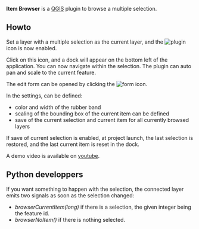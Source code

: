 **Item Browser** is a [QGIS](http:://www.qgis.org) plugin to browse a multiple selection.

## Howto

Set a layer with a multiple selection as the current layer, and the
![plugin](https://raw.github.com/3nids/itembrowser/master/icons/itembrowser.svg) icon is now enabled.

 Click on this icon, and a dock will appear on the bottom left of the application.
You can now navigate within the selection. The plugin can auto pan and scale to the current feature.

The edit form can be opened by clicking the ![form](https://raw.github.com/3nids/itembrowser/master/icons/openform.svg) icon.

In the settings, can be defined:
* color and width of the rubber band
* scaling of the bounding box of the current item can be defined
* save of the current selection and current item for all currently browsed layers

If save of current selection is enabled, at project launch, the last selection is restored, and the last current item is reset in the dock.

A demo video is available on [youtube](http://www.youtube.com/watch?v=VU7YVz_zHUI&hd=1).

## Python developpers

If you want something to happen with the selection, the connected layer emits two signals as soon as the selection changed:

* _browserCurrentItem(long)_ if there is a selection, the given integer being the feature id.
* _browserNoItem()_ if there is nothing selected.


